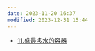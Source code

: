 ```yaml
---
date: 2023-11-20 16:37
modified: 2023-12-31 15:44
---
```


- [11.盛最多水的容器](https://leetcode.cn/problems/container-with-most-water/)
